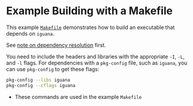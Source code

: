 # Example Building with a Makefile

This example [`Makefile`](Makefile) demonstrates how to build an executable that depends on `iguana`.

See [note on dependency resolution](../../doc/dependency_resolution.md) first.

You need to include the headers and libraries with the appropriate `-I`, `-L`,
and `-l` flags. For dependencies with a `pkg-config` file, such as `iguana`,
you can use `pkg-config` to get these flags:
```bash
pkg-config --libs iguana
pkg-config --cflags iguana
```
- These commands are used in the example `Makefile`
